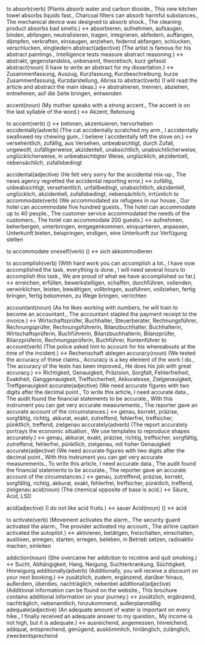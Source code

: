 to absorb(verb) (Plants absorb water and carbon dioxide., This new kitchen towel absorbs liquids fast., Charcoal filters can absorb harmful substances., The mechanical device was designed to absorb shock., The cleaning product absorbs bad smells.) <-> absorbieren, aufnehmen, aufsaugen, binden, abfangen, neutralisieren, tragen, integrieren, abfedern, auffangen, dämpfen, verkraften, einsaugen, anziehen, federnd abfangen, schlucken, verschlucken, eingliedern 
abstract(adjective) (The artist is famous for his abstract paintings., Intelligence tests measure abstract reasoning.) <-> abstrakt, gegenstandslos, unbenannt, theoretisch, kurz gefasst 
abstract(noun) (I have to write an abstract for my dissertation.) <-> Zusammenfassung, Auszug, Kurzfassung, Kurzbeschreibung, kurze Zusammenfassung, Kurzdarstellung, Abriss 
to abstract(verb) (I will read the article and abstract the main ideas.) <-> abstrahieren, trennen, abziehen, entnehmen, auf die Seite bringen, entwenden
<!--SR:!2024-09-16,1,230!2000-01-01,1,250-->
accent(noun) (My mother speaks with a strong accent., The accent is on the last syllable of the word.) <-> Akzent, Betonung
<!--SR:!2000-01-01,1,250!2024-09-19,4,270-->
to accent(verb) () <-> betonen, akzentuieren, hervorheben 
accidentally(adverb) (The cat accidentally scratched my arm., I accidentally swallowed my chewing gum., I believe I accidentally left the stove on.) <-> versehentlich, zufällig, aus Versehen, unbeabsichtigt, durch Zufall, ungewollt, zufälligerweise, akzidentell, unabsichtlich, unabsichtlicherweise, unglücklicherweise, in unbeabsichtigter Weise, unglücklich, akzidentiell, nebensächlich, zufallsbedingt
<!--SR:!2000-01-01,1,250!2024-09-19,4,270-->
accidental(adjective) (He felt very sorry for the accidental mix-up., The news agency regretted the accidental reporting error.) <-> zufällig, unbeabsichtigt, versehentlich, unfallbedingt, unabsichtlich, akzidentell, unglücklich, akzidentiell, zufallsbedingt, nebensächlich, irrtümlich 
to accommodate(verb) (We accommodated six refugees in our house., Our hotel can accommodate five hundred guests., The hotel can accommodate up to 40 people., The customer service accommodated the needs of the customers., The hotel can accommodate 200 guests.) <-> aufnehmen, beherbergen, unterbringen, entgegenkommen, einquartieren, anpassen, Unterkunft bieten, beispringen, endigen, eine Unterkunft zur Verfügung stellen
<!--SR:!2024-09-18,3,250!2000-01-01,1,250-->
to accommodate oneself(verb) () <-> sich akkommodieren
<!--SR:!2024-09-18,3,250!2000-01-01,1,250-->
to accomplish(verb) (With hard work you can accomplish a lot., I have now accomplished the task, everything is done., I will need several hours to accomplish this task., We are proud of what we have accomplished so far.) <-> erreichen, erfüllen, bewerkstelligen, schaffen, durchführen, vollenden, verwirklichen, leisten, bewältigen, vollbringen, ausführen, vollziehen, fertig bringen, fertig bekommen, zu Wege bringen, verrichten
<!--SR:!2024-09-18,3,250!2000-01-01,1,250-->
accountant(noun) (As he likes working with numbers, he will train to become an accountant., The accountant stapled the payment receipt to the invoice.) <-> Wirtschaftsprüfer, Buchhalter, Steuerberater, Rechnungsführer, Rechnungsprüfer, Rechnungsführerin, Bilanzbuchhalter, Buchhalterin, Wirtschaftsprüferin, Buchführerin, Bilanzbuchhalterin, Bilanzprüfer, Bilanzprüferin, Rechnungsprüferin, Buchführer, Kontenführer 
to account(verb) (The police asked him to account for his whereabouts at the time of the incident.) <-> Rechenschaft ablegen 
accuracy(noun) (We tested the accuracy of these claims., Accuracy is a key element of the work I do., The accuracy of the tests has been improved., He does his job with great accuracy.) <-> Richtigkeit, Genauigkeit, Präzision, Sorgfalt, Fehlerfreiheit, Exaktheit, Ganggenauigkeit, Treffsicherheit, Akkuratesse, Zielgenauigkeit, Treffgenauigkeit 
accurate(adjective) (We need accurate figures with two digits after the decimal point., To write this article, I need accurate data., The audit found the financial statements to be accurate., With this instrument you can get very accurate measurements., The reporter gave an accurate account of the circumstances.) <-> genau, korrekt, präzise, sorgfältig, richtig, akkurat, exakt, zutreffend, fehlerfrei, treffsicher, pünktlich, treffend, zielgenau 
accurately(adverb) (The report accurately portrays the economic situation., We use templates to reproduce shapes accurately.) <-> genau, akkurat, exakt, präzise, richtig, treffsicher, sorgfältig, zutreffend, fehlerfrei, pünktlich, zielgenau, mit hoher Genauigkeit 
accurate(adjective) (We need accurate figures with two digits after the decimal point., With this instrument you can get very accurate measurements., To write this article, I need accurate data., The audit found the financial statements to be accurate., The reporter gave an accurate account of the circumstances.) <-> genau, zutreffend, präzise, korrekt, sorgfältig, richtig, akkurat, exakt, fehlerfrei, treffsicher, pünktlich, treffend, zielgenau 
acid(noun) (The chemical opposite of base is acid.) <-> Säure, Acid, LSD
<!--SR:!2000-01-01,1,250!2024-09-19,4,270-->
acid(adjective) (I do not like acid fruits.) <-> sauer 
Acid(noun) () <-> acid
<!--SR:!2000-01-01,1,250!2024-09-19,4,270-->
to activate(verb) (Movement activates the alarm., The security guard activated the alarm., The provider activated my account., The airline captain activated the autopilot.) <-> aktivieren, betätigen, freischalten, einschalten, auslösen, anregen, starten, erregen, beleben, in Betrieb setzen, radioaktiv machen, einleiten
<!--SR:!2000-01-01,1,250!2024-09-19,4,270-->
addiction(noun) (She overcame her addiction to nicotine and quit smoking.) <-> Sucht, Abhängigkeit, Hang, Neigung, Suchterkrankung, Süchtigkeit, Hinneigung 
additionally(adverb) (Additionally, you will receive a discount on your next booking.) <-> zusätzlich, zudem, ergänzend, darüber hinaus, außerdem, überdies, nachträglich, nebenbei 
additional(adjective) (Additional information can be found on the website., This brochure contains additional information on your journey.) <-> zusätzlich, ergänzend, nachträglich, nebenamtlich, hinzukommend, außerplanmäßig 
adequate(adjective) (An adequate amount of water is important on every hike., I finally received an adequate answer to my question., My income is not high, but it is adequate.) <-> ausreichend, angemessen, hinreichend, adäquat, entsprechend, genügend, auskömmlich, hinlänglich, zulänglich, zweckentsprechend
<!--SR:!2024-09-18,3,250!2000-01-01,1,250-->
